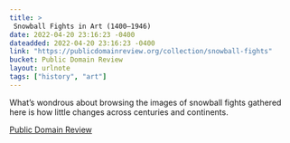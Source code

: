 ```yaml
---
title: > 
 Snowball Fights in Art (1400–1946)
date: 2022-04-20 23:16:23 -0400
dateadded: 2022-04-20 23:16:23 -0400
link: "https://publicdomainreview.org/collection/snowball-fights"
bucket: Public Domain Review
layout: urlnote
tags: ["history", "art"]
--- 
```

What’s wondrous about browsing the images of snowball fights gathered here is how little changes across centuries and continents.
 <!-- end excerpt --> 
<div class='bucket'><a class='internal-link' href='/buckets/public-domain-review'>Public Domain Review</a></div> 
